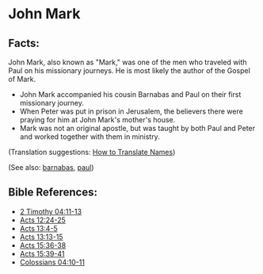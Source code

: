 # John Mark #

## Facts: ##

John Mark, also known as "Mark," was one of the men who traveled with Paul on his missionary journeys. He is most likely the author of the Gospel of Mark.

* John Mark accompanied his cousin Barnabas and Paul on their first missionary journey.
* When Peter was put in prison in Jerusalem, the believers there were praying for him at John Mark's mother's house.
* Mark was not an original apostle, but was taught by both Paul and Peter and worked together with them in ministry.

(Translation suggestions: [How to Translate Names](https://git.door43.org/Door43/en-ta-translate-vol1/src/master/content/translate_names.md))

(See also: [barnabas](../other/barnabas.md), [paul](../other/paul.md))

## Bible References: ##

* [2 Timothy 04:11-13](https://door43.org/en/bible/notes/2ti/04/11)
* [Acts 12:24-25](https://door43.org/en/bible/notes/act/12/24)
* [Acts 13:4-5](https://door43.org/en/bible/notes/act/13/04)
* [Acts 13:13-15](https://door43.org/en/bible/notes/act/13/13)
* [Acts 15:36-38](https://door43.org/en/bible/notes/act/15/36)
* [Acts 15:39-41](https://door43.org/en/bible/notes/act/15/39)
* [Colossians 04:10-11](https://door43.org/en/bible/notes/col/04/10)

